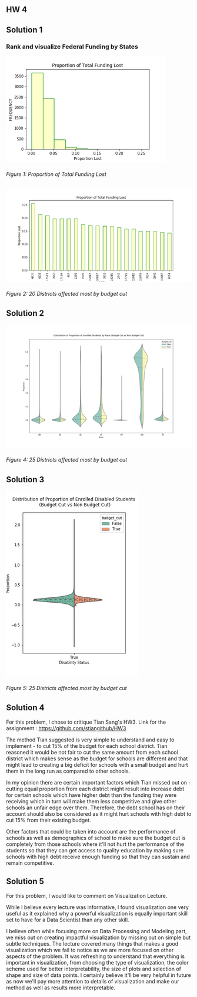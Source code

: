 ## HW 4

## Solution 1

### Rank and visualize Federal Funding by States

![Proportion of Total Funding Lost](figures/sol1.png)
###### Figure 1: Proportion of Total Funding Lost

![States most affected by funding cut](figures/sol12.png)
###### Figure 2: 20 Districts affected most by budget cut 


## Solution 2

![Federal Funding by States](figures/q2.png)
###### Figure 4: 25 Districts affected most by budget cut

## Solution 3

![Federal Funding by States](figures/q3.png)
###### Figure 5: 25 Districts affected most by budget cut

## Solution 4

For this problem, I chose to critique Tian Sang's HW3.  Link for the assignment : https://github.com/stiangithub/HW3

The method Tian suggested is very simple to understand and easy to implement - to cut 15% of the budget for each school district. Tian reasoned it would be not fair to cut the same amount from each school district which makes sense as the budget for schools are different and that might lead to creating a big deficit for schools with a small budget and hurt them in the long run as compared to other schools.

In my opinion there are certain important factors which Tian missed out on - cutting equal proportion from each district might result into increase debt for certain schools which have higher debt than the funding they were receiving which in turn will make them less competitive and give other schools an unfair edge over them. Therefore, the debt school has on their account should also be considered as it might hurt schools with high debt to cut 15% from their existing budget. 

Other factors that could be taken into account are the performance of schools as well as demographics of school to make sure the budget cut is completely from those schools where it'll not hurt the performance of the students so that they can get access to quality education by making sure schools with high debt receive enough funding so that they can sustain and remain competitive.


## Solution 5

For this problem, I would like to comment on Visualization Lecture. 

While I believe every lecture was informative, I found visualization one very useful as it explained why a powerful visualization is equally important skill set to have for a Data Scientist than any other skill. 

I believe often while focusing more on Data Processing and Modeling part, we miss out on creating impactful visualization by missing out on simple but subtle techniques. The lecture covered many things that makes a good visualization which we fail to notice as we are more focused on other aspects of the problem. It was refreshing to understand that everything is important in visualization, from choosing the type of visualization, the color scheme used for better interpretability, the size of plots and selection of shape and size of data points. I certainly believe it'll be very helpful in future as now we'll pay more attention to details of visualization and make our method as well as results more interpretable.
